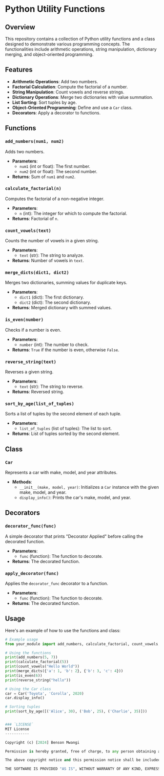 # Python Utility Functions

## Overview

This repository contains a collection of Python utility functions and a class designed to demonstrate various programming concepts. The functionalities include arithmetic operations, string manipulation, dictionary merging, and object-oriented programming.

## Features

- **Arithmetic Operations**: Add two numbers.
- **Factorial Calculation**: Compute the factorial of a number.
- **String Manipulation**: Count vowels and reverse strings.
- **Dictionary Operations**: Merge two dictionaries with value summation.
- **List Sorting**: Sort tuples by age.
- **Object-Oriented Programming**: Define and use a `Car` class.
- **Decorators**: Apply a decorator to functions.

## Functions

### `add_numbers(num1, num2)`

Adds two numbers.

- **Parameters**:
  - `num1` (int or float): The first number.
  - `num2` (int or float): The second number.
- **Returns**: Sum of `num1` and `num2`.

### `calculate_factorial(n)`

Computes the factorial of a non-negative integer.

- **Parameters**:
  - `n` (int): The integer for which to compute the factorial.
- **Returns**: Factorial of `n`.

### `count_vowels(text)`

Counts the number of vowels in a given string.

- **Parameters**:
  - `text` (str): The string to analyze.
- **Returns**: Number of vowels in `text`.

### `merge_dicts(dict1, dict2)`

Merges two dictionaries, summing values for duplicate keys.

- **Parameters**:
  - `dict1` (dict): The first dictionary.
  - `dict2` (dict): The second dictionary.
- **Returns**: Merged dictionary with summed values.

### `is_even(number)`

Checks if a number is even.

- **Parameters**:
  - `number` (int): The number to check.
- **Returns**: `True` if the number is even, otherwise `False`.

### `reverse_string(text)`

Reverses a given string.

- **Parameters**:
  - `text` (str): The string to reverse.
- **Returns**: Reversed string.

### `sort_by_age(list_of_tuples)`

Sorts a list of tuples by the second element of each tuple.

- **Parameters**:
  - `list_of_tuples` (list of tuples): The list to sort.
- **Returns**: List of tuples sorted by the second element.

## Class

### `Car`

Represents a car with make, model, and year attributes.

- **Methods**:
  - `__init__(make, model, year)`: Initializes a `Car` instance with the given make, model, and year.
  - `display_info()`: Prints the car's make, model, and year.

## Decorators

### `decorator_func(func)`

A simple decorator that prints "Decorator Applied" before calling the decorated function.

- **Parameters**:
  - `func` (function): The function to decorate.
- **Returns**: The decorated function.

### `apply_decorator(func)`

Applies the `decorator_func` decorator to a function.

- **Parameters**:
  - `func` (function): The function to decorate.
- **Returns**: The decorated function.

## Usage

Here's an example of how to use the functions and class:

```python
# Example usage
from your_module import add_numbers, calculate_factorial, count_vowels, merge_dicts, is_even, reverse_string, sort_by_age, Car

# Using the functions
print(add_numbers(5, 7))
print(calculate_factorial(5))
print(count_vowels("Hello World"))
print(merge_dicts({'a': 1, 'b': 2}, {'b': 3, 'c': 4}))
print(is_even(6))
print(reverse_string("hello"))

# Using the Car class
car = Car('Toyota', 'Corolla', 2020)
car.display_info()

# Sorting tuples
print(sort_by_age([('Alice', 30), ('Bob', 25), ('Charlie', 35)]))


### `LICENSE`
MIT License
-----------

Copyright (c) [2024] Benson Mwangi

Permission is hereby granted, free of charge, to any person obtaining a copy of this software and associated documentation files (the "Software"), to deal in the Software without restriction, including without limitation the rights to use, copy, modify, merge, publish, distribute, sublicense, and/or sell copies of the Software, and to permit persons to whom the Software is furnished to do so, subject to the following conditions:

The above copyright notice and this permission notice shall be included in all copies or substantial portions of the Software.

THE SOFTWARE IS PROVIDED "AS IS", WITHOUT WARRANTY OF ANY KIND, EXPRESS OR IMPLIED, INCLUDING BUT NOT LIMITED TO THE WARRANTIES OF MERCHANTABILITY, FITNESS FOR A PARTICULAR PURPOSE AND NONINFRINGEMENT. IN NO EVENT SHALL THE AUTHORS OR COPYRIGHT HOLDERS BE LIABLE FOR ANY CLAIM, DAMAGES OR OTHER LIABILITY, WHETHER IN AN ACTION OF CONTRACT, TORT OR OTHERWISE, ARISING FROM, OUT OF OR IN CONNECTION WITH THE SOFTWARE OR THE USE OR OTHER DEALINGS IN THE SOFTWARE.

